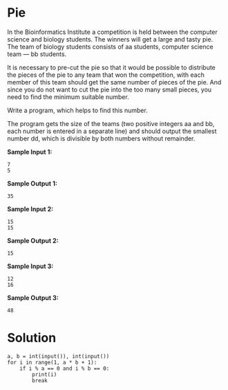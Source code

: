 # Pie

In the Bioinformatics Institute a competition is held between the computer science and biology students. The winners
will get a large and tasty pie. The team of biology students consists of aa students, computer science team — bb
students.

It is necessary to pre-cut the pie so that it would be possible to distribute the pieces of the pie to any team that won
the competition, with each member of this team should get the same number of pieces of the pie. And since you do not
want to cut the pie into the too many small pieces, you need to find the minimum suitable number.

Write a program, which helps to find this number.

The program gets the size of the teams (two positive integers aa and bb, each number is entered in a separate line) and
should output the smallest number dd, which is divisible by both numbers without remainder.

**Sample Input 1:**

```
7
5
```

**Sample Output 1:**

```
35
```

**Sample Input 2:**

```
15
15
```

**Sample Output 2:**

```
15
```

**Sample Input 3:**

```
12
16
```

**Sample Output 3:**

```
48
```

# Solution

```
a, b = int(input()), int(input())
for i in range(1, a * b + 1):
    if i % a == 0 and i % b == 0:
        print(i)
        break
```